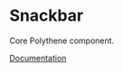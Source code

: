 # Snackbar

Core Polythene component.

[Documentation](https://github.com/ArthurClemens/polythene/tree/master/docs/components/snackbar.md)
